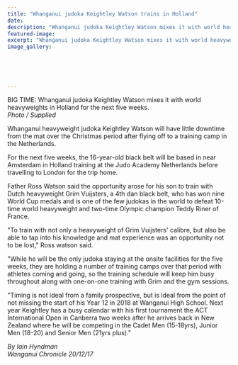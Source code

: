 ```yaml
---
title: "Whanganui judoka Keightley Watson trains in Holland"
date: 
description: "Whanganui judoka Keightley Watson mixes it with world heavyweights in Holland for the next five weeks..."
featured-image: 
excerpt: "Whanganui judoka Keightley Watson mixes it with world heavyweights in Holland for the next five weeks."
image_gallery:
    
    
    
    
    
---
```


<p>BIG TIME:&nbsp;<span>Whanganui judoka Keightley Watson mixes it with world heavyweights in Holland for the next five weeks.</span><br /><em>Photo / Supplied</em></p>
<p class="element element-paragraph">Whanganui heavyweight judoka Keightley Watson will have little downtime from the mat over the Christmas period after flying off to a training camp in the Netherlands.</p>
<p class="element element-paragraph">For the next five weeks, the 16-year-old black belt will be based in near Amsterdam in Holland training at the Judo Academy Netherlands before travelling to London for the trip home.</p>
<p class="element element-paragraph">Father Ross Watson said the opportunity arose for his son to train with Dutch heavyweight Grim Vuijsters, a 4th dan black belt, who has won nine World Cup medals and is one of the few judokas in the world to defeat 10-time world heavyweight and two-time Olympic champion Teddy Riner of France.</p>
<p class="element element-paragraph">"To train with not only a heavyweight of Grim Vuijsters' calibre, but also be able to tap into his knowledge and mat experience was an opportunity not to be lost," Ross watson said.</p>
<p class="element element-paragraph">"While he will be the only judoka staying at the onsite facilities for the five weeks, they are holding a number of training camps over that period with athletes coming and going, so the training schedule will keep him busy throughout along with one-on-one training with Grim and the gym sessions.</p>
<p class="element element-paragraph">"Timing is not ideal from a family prospective, but is ideal from the point of not missing the start of his Year 12 in 2018 at Wanganui High School. Next year Keightley has a busy calendar with his first tournament the ACT International Open in Canberra two weeks after he arrives back in New Zealand where he will be competing in the Cadet Men (15-18yrs), Junior Men (18-20) and Senior Men (21yrs plus)."</p>
<p class="element element-paragraph"><em>By&nbsp;Iain Hyndman<br />Wanganui Chronicle 20/12/17</em></p>

